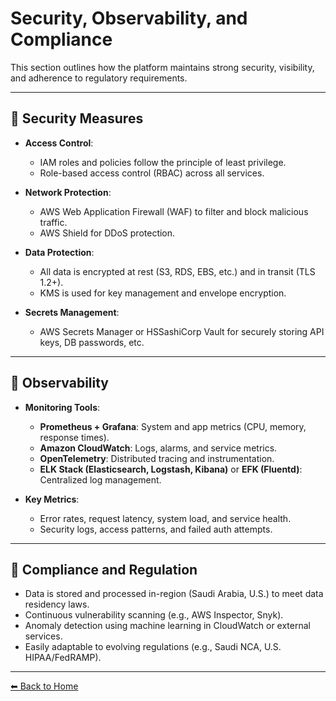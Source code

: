 # Security, Observability, and Compliance

This section outlines how the platform maintains strong security, visibility, and adherence to regulatory requirements.

---

## 🔐 Security Measures

- **Access Control**:
  - IAM roles and policies follow the principle of least privilege.
  - Role-based access control (RBAC) across all services.

- **Network Protection**:
  - AWS Web Application Firewall (WAF) to filter and block malicious traffic.
  - AWS Shield for DDoS protection.

- **Data Protection**:
  - All data is encrypted at rest (S3, RDS, EBS, etc.) and in transit (TLS 1.2+).
  - KMS is used for key management and envelope encryption.

- **Secrets Management**:
  - AWS Secrets Manager or HSSashiCorp Vault for securely storing API keys, DB passwords, etc.

---

## 🔎 Observability

- **Monitoring Tools**:
  - **Prometheus + Grafana**: System and app metrics (CPU, memory, response times).
  - **Amazon CloudWatch**: Logs, alarms, and service metrics.
  - **OpenTelemetry**: Distributed tracing and instrumentation.
  - **ELK Stack (Elasticsearch, Logstash, Kibana)** or **EFK (Fluentd)**: Centralized log management.

- **Key Metrics**:
  - Error rates, request latency, system load, and service health.
  - Security logs, access patterns, and failed auth attempts.

---

## 📜 Compliance and Regulation

- Data is stored and processed in-region (Saudi Arabia, U.S.) to meet data residency laws.
- Continuous vulnerability scanning (e.g., AWS Inspector, Snyk).
- Anomaly detection using machine learning in CloudWatch or external services.
- Easily adaptable to evolving regulations (e.g., Saudi NCA, U.S. HIPAA/FedRAMP).

---

[⬅ Back to Home](index.md)